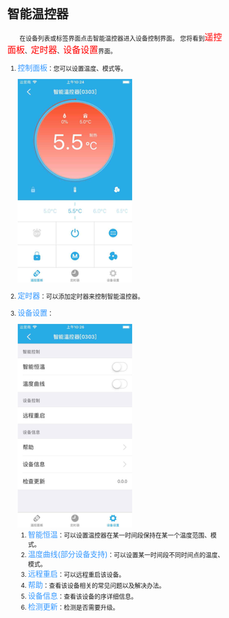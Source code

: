 # 智能温控器

&emsp;&emsp;在设备列表或标签界面点击智能温控器进入设备控制界面。
您将看到<font style='color:#ff0000;font-size:20px'>遥控面板</font>、<font style='color:#ff0000;font-size:20px'>定时器</font>、<font style='color:#ff0000;font-size:20px'>设备设置</font>界面。

1. <font style='color:#3699ff;font-size:17px'>控制面板</font>：您可以设置温度、模式等。

	<img src="../images/WiFi/linkon/控制界面.png" width = "262" height = "465">
	
2. <font style='color:#3699ff;font-size:17px'>定时器</font>：可以添加定时器来控制智能温控器。
3. <font style='color:#3699ff;font-size:17px'>设备设置</font>：

	<img src="../images/WiFi/linkon/设置.png" width = "262" height = "465">
	
	1. <font style='color:#3699ff;font-size:17px'>智能恒温</font>：可以设置温控器在某一时间段保持在某一个温度范围、模式。
	2. <font style='color:#3699ff;font-size:17px'>温度曲线(部分设备支持)</font>：可以设置某一时间段不同时间点的温度、模式。
	3.  <font style='color:#3699ff;font-size:17px'>远程重启</font>：可以远程重启该设备。
	4. <font style='color:#3699ff;font-size:17px'>帮助</font>：查看该设备相关的常见问题以及解决办法。
	5. <font style='color:#3699ff;font-size:17px'>设备信息</font>：查看该设备的序详细信息。
	6. <font style='color:#3699ff;font-size:17px'>检测更新</font>：检测是否需要升级。
